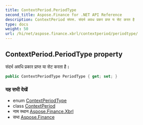 ```yaml
---
title: ContextPeriod.PeriodType
second_title: Aspose.Finance for .NET API Reference
description: ContextPeriod संपत्त. संदर्भ अवध प्रकर प्रप्त य सेट करत है
type: docs
weight: 50
url: /hi/net/aspose.finance.xbrl/contextperiod/periodtype/
---
```

## ContextPeriod.PeriodType property

संदर्भ अवधि प्रकार प्राप्त या सेट करता है।

```csharp
public ContextPeriodType PeriodType { get; set; }
```

### यह सभी देखें

* enum [ContextPeriodType](../../contextperiodtype/)
* class [ContextPeriod](../)
* नाम स्थान [Aspose.Finance.Xbrl](../../contextperiod/)
* सभा [Aspose.Finance](../../../)


